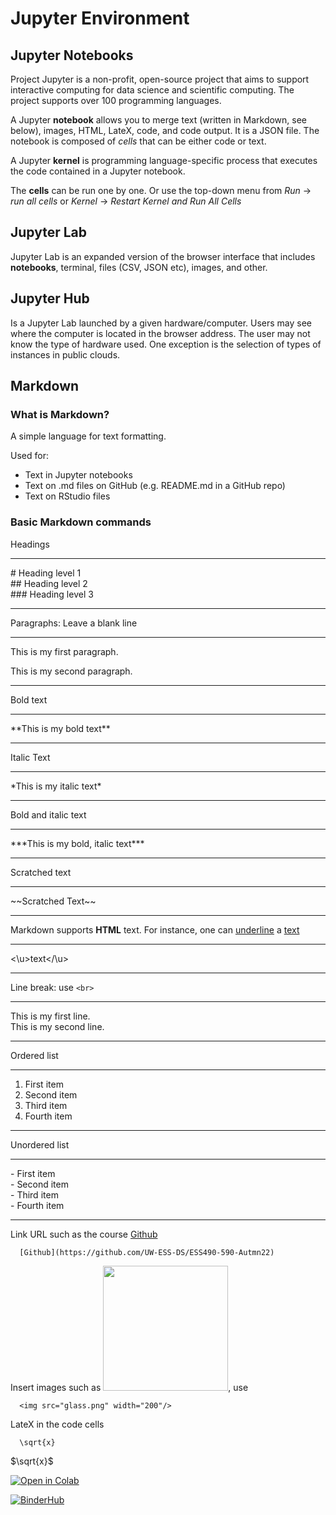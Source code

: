 # Jupyter Environment

## Jupyter Notebooks

<!-- **How to explain what your code is doing?** -->

Project Jupyter is a non-profit, open-source project that aims to support interactive computing for data science and scientific computing. The project supports over 100 programming languages.

A Jupyter **notebook** allows you to merge text (written in Markdown, see below), images, HTML, LateX, code, and code output. It is a JSON file. The notebook is composed of *cells* that can be either code or text. 


A Jupyter **kernel** is programming language-specific process that executes the code contained in a Jupyter notebook. 


The **cells** can be run one by one. Or use the top-down menu from *Run* -> *run all cells* or *Kernel* -> *Restart Kernel and Run All Cells*

## Jupyter Lab
Jupyter Lab is an expanded version of the browser interface that includes **notebooks**, terminal, files (CSV, JSON etc), images, and other.

## Jupyter Hub
Is a Jupyter Lab launched by a given hardware/computer. Users may see where the computer is located in the browser address. The user may not know the type of hardware used. One exception is the selection of types of instances in public clouds.


## Markdown

### What is Markdown?
A simple language for text formatting.

Used for:
* Text in Jupyter notebooks
* Text on .md files on GitHub (e.g. README.md in a GitHub repo)
* Text on RStudio files

### Basic Markdown commands
Headings <br>
***
\# Heading level 1 <br>
\#\# Heading level 2 <br>
\#\#\# Heading level 3 <br>
***

Paragraphs: Leave a blank line
***
This is my first paragraph.

This is my second paragraph.
***


Bold text<br>
***
\*\*This is my bold text\*\*
***

Italic Text<br>
***
\*This is my italic text\*
***

Bold and italic text
***
\*\*\*This is my bold, italic text\*\*\*
***

Scratched text
***
\~\~Scratched Text\~\~
***

Markdown supports **HTML** text. For instance, one can <u>underline</u> a <u>text</u>
***
\<\u\>text\<\/\u\>
***

Line break: use `<br>`<br>
***
This is my first line.<br>
This is my second line.
***


Ordered list
***
1. First item
2. Second item
3. Third item
4. Fourth item
***

Unordered list
***
\- First item <br>
\- Second item <br>
\- Third item <br>
\- Fourth item <br>
***

Link URL such as the course [Github](https://github.com/UW-ESS-DS/ESS490-590-Autmn22)

      [Github](https://github.com/UW-ESS-DS/ESS490-590-Autmn22)


Insert images such as <img src="../img/GeoSMART_logo.svg" width="200"/>, use

      <img src="glass.png" width="200"/>



LateX in the code cells

      \sqrt{x}

$\sqrt{x}$

[![Open in Colab](https://colab.research.google.com/assets/colab-badge.svg)](https://colab.research.google.com/drive/1gpRHGtu9s67xntmM0uUtCJSBcSlB9vo0#scrollTo=J7KihpWyh9ed)

[![BinderHub](https://mybinder.org/badge_logo.svg)](https://mybinder.org/v2/gh/UW-ESS-DS/MLGeo-image/main?urlpath=lab)  

